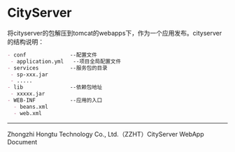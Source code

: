 # CityServer

将cityserver的包解压到tomcat的webapps下，作为一个应用发布。cityserver的结构说明：


```markdown
- conf				--配置文件
 - application.yml	 --项目全局配置文件
- services			--服务包的目录
 - sp-xxx.jar
 - .....
- lib				--依赖包地址
 - xxxxx.jar
- WEB-INF			--应用的入口
  - beans.xml
  - web.xml
```



------

Zhongzhi Hongtu Technology Co., Ltd.（ZZHT）CityServer WebApp Document